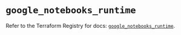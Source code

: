 # `google_notebooks_runtime`

Refer to the Terraform Registry for docs: [`google_notebooks_runtime`](https://registry.terraform.io/providers/hashicorp/google/6.46.0/docs/resources/notebooks_runtime).
